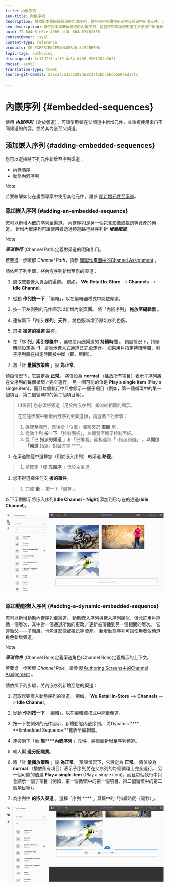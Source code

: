 ```yaml
---
title: 內嵌序列
seo-title: 內嵌序列
description: 請依照本頁瞭解頻道的內嵌序列，這些序列可讓使用者在父頻道中新增元件，以及重複使用來自不同頻道的內容，並將它內嵌在父頻道中。
seo-description: 請依照本頁瞭解頻道的內嵌序列，這些序列可讓使用者在父頻道中新增元件，以及重複使用來自不同頻道的內容，並將它內嵌在父頻道中。
uuid: 72a8d4e6-e5ce-4069-bf3b-864d03f61585
contentOwner: jsyal
content-type: reference
products: SG_EXPERIENCEMANAGER/6.5/SCREENS
topic-tags: authoring
discoiquuid: fc13d713-af30-4a54-8408-920f78fd2b2f
docset: aem65
translation-type: tm+mt
source-git-commit: 23ecaf3533c2298d98c37f2bbcb6cbe50aed17fc

---
```



# 內嵌序列 {#embedded-sequences}

使用 ***內嵌序列***（對於頻道），可讓使用者在父頻道中新增元件，並重複使用來自不同頻道的內容，並將其內嵌至父頻道。

## 添加嵌入序列 {#adding-embedded-sequences}

您可以選擇將下列元件新增至序列渠道：

* 內嵌順序
* 動態內嵌序列

>[!NOTE]
>
>若要瞭解如何在畫面專案中使用其他元件，請參 [閱新增元件至渠道](adding-components-to-a-channel.md)。

### 添加嵌入序列 {#adding-an-embedded-sequence}

您可以新增內嵌的序列至渠道。 內嵌序列是另一個包含影像或視訊等資產的頻道。 新增內嵌序列可讓使用者透過頻道路徑將序列新 ***增至頻道***。

>[!NOTE]
>
>***渠道路徑*** (Channel Path)定義對渠道的明確引用。
>
>若要進一步瞭解 *Channel Path*，請參 [閱製作畫面中的Channel Assignment](channel-assignment.md) 。

請依照下列步驟，將內嵌序列新增至您的渠道：

1. 選取您要嵌入頁面的渠道。 例如， **We.Retail In-Store** —> **Channels** —> **Idle Channel**。

1. 從動 **作列按一下** 「編輯」，以在編輯器模式中開啟頻道。
1. 按一下左側列的元件圖示以新增內嵌頁面。 將「內嵌序列」 **拖放至編輯器** 。
1. 連按兩下「內嵌 **序列」元件** ，將色版新增至原始序列色版。
1. 選擇 **渠道的渠道** 路徑。
1. 在「序 **列」索引標籤中** ，選取您內嵌渠道的 **持續時間** 。 預設情況下，持續時間設定為 **-1**，這表示嵌入式通道已完全運行。 如果用戶指定持續時間，則子序列將在指定時間被中斷（即，斷開）。

1. 將「計 **量播放策略** 」設 **為正常**。

預設情況下，它設定為 **正常**。 將值設為 **normal** （播放所有項目）表示子序列將在父序列的每個循環上完全運行。 另一個可能的值是 **Play a single item** (Play a single item)，而且每個執行中只會顯示一個子項目（例如，第一個循環中的第一個項目、第二個循環中的第二個項目等）。

>[!I重要]
>您必須將頻道（用於內嵌序列）指派給相同的顯示。
>
>在前述步驟中新增內嵌序列至渠道後，請遵循下列步驟：
>
>1. 導覽至顯示，然後從「位置」檔案夾選 **取顯** 示。
>1. 從動作列 **按一下** 「控制面板」，以導覽至顯示控制面板。
>1. 從「已 **指派的頻道** 」和「已排程」面板選取「+指派頻道」 **，以開啟「頻道** 指派」對話方塊 ****。
   >
   >
1. 在渠道路徑中選擇您（用於嵌入序列）的渠道 **路徑**。
>1. 請確定「優 **先順序** 」低於主渠道。
   >
   >
1. 您不得選擇任何支 **援的事件**。
>1. 完成 **後** ，按一下「儲存」。
>



以下示例顯示將嵌入序列(**Idle Channel - Night**)添加到已存在的通道(**Idle Channel**)。

![new2](assets/new2.gif)

### 添加動態嵌入序列 {#adding-a-dynamic-embedded-sequence}

您可以新增動態內嵌序列至渠道。 動態嵌入序列與嵌入序列類似，但允許用戶遵循一個層次，其中對一個通道所做的更改／更新被傳播到另一個相關的層次。 它遵循父——子階層，也包含影像或視訊等資產。 新增動態序列可讓使用者依頻道角色新增頻道。

>[!NOTE]
>
>***渠道角色*** (Channel Role)定義渠道角色(Channel Role)定義顯示的上下文。
>
>若要進一步瞭解 *Channel Role*，請參 [閱Authoring Screens中的Channel Assignment](channel-assignment.md) 。

請依照下列步驟，將內嵌序列新增至您的渠道：

1. 選取您要嵌入動態序列的渠道。 例如， **We.Retail In-Store** —> **Channels** —> **Idle Channel**。

1. 從動 **作列按一下** 「編輯」，以在編輯器模式中開啟頻道。
1. 按一下左側列的元件圖示，新增動態內嵌序列。 將Dynamic **** **Embedded Sequence **拖放至編輯器。

1. 連按兩下「動 **態****內嵌序列** 」元件，將頁面新增至序列頻道。

1. 輸入渠 **道分配職責**。
1. 將「計 **量播放策略** 」設 **為正常**。 預設情況下，它設定為 **正常**。 將值設為 **normal** （播放所有項目）表示子序列將在父序列的每個循環上完全運行。 另一個可能的值是 **Play a single item** (Play a single item)，而且每個執行中只會顯示一個子項目（例如，第一個循環中的第一個項目、第二個循環中的第二個項目等）。

1. 為序列中 **的嵌入渠道** ，選擇「序列 **** 」頁籤中的「持續時間（毫秒）」。

![最新](assets/latest.gif)

